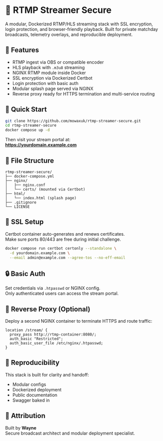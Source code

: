 # 📡 RTMP Streamer Secure

A modular, Dockerized RTMP/HLS streaming stack with SSL encryption, login protection, and browser-friendly playback. Built for private matchday broadcasts, telemetry overlays, and reproducible deployment.

## 🔧 Features

- RTMP ingest via OBS or compatible encoder  
- HLS playback with `.m3u8` streaming  
- NGINX RTMP module inside Docker  
- SSL encryption via Dockerized Certbot  
- Login protection with basic auth  
- Modular splash page served via NGINX  
- Reverse proxy ready for HTTPS termination and multi-service routing

## 🚀 Quick Start

```bash
git clone https://github.com/mowaxuk/rtmp-streamer-secure.git
cd rtmp-streamer-secure
docker compose up -d
```

Then visit your stream portal at:  
**https://yourdomain.example.com**

## 📁 File Structure

```
rtmp-streamer-secure/
├── docker-compose.yml
├── nginx/
│   ├── nginx.conf
│   └── certs/ (mounted via Certbot)
├── html/
│   └── index.html (splash page)
├── .gitignore
└── LICENSE
```

## 🔐 SSL Setup

Certbot container auto-generates and renews certificates.  
Make sure ports 80/443 are free during initial challenge.

```bash
docker compose run certbot certonly --standalone \
  -d yourdomain.example.com \
  --email admin@example.com --agree-tos --no-eff-email
```

## 🔒 Basic Auth

Set credentials via `.htpasswd` or NGINX config.  
Only authenticated users can access the stream portal.

## 🧱 Reverse Proxy (Optional)

Deploy a second NGINX container to terminate HTTPS and route traffic:

```nginx
location /stream/ {
  proxy_pass http://rtmp-container:8080/;
  auth_basic "Restricted";
  auth_basic_user_file /etc/nginx/.htpasswd;
}
```

## 🧠 Reproducibility

This stack is built for clarity and handoff:
- Modular configs
- Dockerized deployment
- Public documentation
- Swagger baked in

## 🧾 Attribution

Built by **Wayne**  
Secure broadcast architect and modular deployment specialist.
